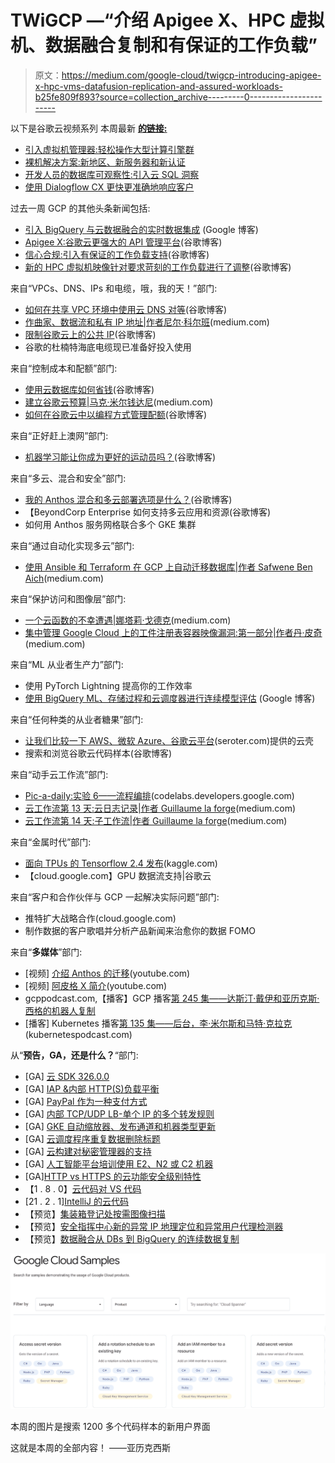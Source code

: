 # TWiGCP —“介绍 Apigee X、HPC 虚拟机、数据融合复制和有保证的工作负载”

> 原文：<https://medium.com/google-cloud/twigcp-introducing-apigee-x-hpc-vms-datafusion-replication-and-assured-workloads-b25fe809f893?source=collection_archive---------0----------------------->

以下是谷歌云视频系列 本周最新 [**的链接:**](http://gtech.run/ju4em)

*   [引入虚拟机管理器:轻松操作大型计算引擎群](http://gtech.run/ww5be)
*   [裸机解决方案:新地区、新服务器和新认证](http://gtech.run/7aa23)
*   [开发人员的数据库可观察性:引入云 SQL 洞察](http://gtech.run/kfq72)
*   [使用 Dialogflow CX 更快更准确地响应客户](http://gtech.run/tgf8t)

过去一周 GCP 的其他头条新闻包括:

*   [引入 BigQuery 与云数据融合的实时数据集成](http://gtech.run/rvvpx) (Google 博客)
*   [Apigee X:谷歌云更强大的 API 管理平台](http://gtech.run/d6g74)(谷歌博客)
*   [信心合规:引入有保证的工作负载支持](http://gtech.run/n995x)(谷歌博客)
*   [新的 HPC 虚拟机映像针对要求苛刻的工作负载进行了调整](http://gtech.run/lpdsp)(谷歌博客)

来自“VPCs、DNS、IPs 和电缆，哦，我的天！”部门:

*   [如何在共享 VPC 环境中使用云 DNS 对等](http://gtech.run/m87sw)(谷歌博客)
*   [作曲家、数据流和私有 IP 地址|作者尼尔·科尔班](http://gtech.run/ccxdl)(medium.com)
*   [限制谷歌云上的公共 IP](http://gtech.run/7awvz)(谷歌博客)
*   谷歌的杜楠特海底电缆现已准备好投入使用

来自“控制成本和配额”部门:

*   [使用云数据库如何省钱](http://gtech.run/rcsqm)(谷歌博客)
*   [建立谷歌云预算|马克·米尔钱达尼](http://gtech.run/pjult)(medium.com)
*   [如何在谷歌云中以编程方式管理配额](http://gtech.run/elxmb)(谷歌博客)

来自“正好赶上澳网”部门:

*   [机器学习能让你成为更好的运动员吗？](http://gtech.run/blg5x)(谷歌博客)

来自“多云、混合和安全”部门:

*   [我的 Anthos 混合和多云部署选项是什么？](http://gtech.run/32wjt)(谷歌博客)
*   【BeyondCorp Enterprise 如何支持多云应用和资源(谷歌博客)
*   如何用 Anthos 服务网格联合多个 GKE 集群

来自“通过自动化实现多云”部门:

*   [使用 Ansible 和 Terraform 在 GCP 上自动迁移数据库|作者 Safwene Ben Aich](http://gtech.run/yethz)(medium.com)

来自“保护访问和图像层”部门:

*   [一个云函数的不幸遭遇|娜塔莉·戈德克](http://gtech.run/pq92h)(medium.com)
*   [集中管理 Google Cloud 上的工件注册表容器映像漏洞:第一部分|作者丹·皮奇](http://gtech.run/zvu4b)(medium.com)

来自“ML 从业者生产力”部门:

*   使用 PyTorch Lightning 提高你的工作效率
*   [使用 BigQuery ML、存储过程和云调度器进行连续模型评估](http://gtech.run/6p54v) (Google 博客)

来自“任何种类的从业者糖果”部门:

*   [让我们比较一下 AWS、微软 Azure、谷歌云平台](http://gtech.run/wztu2)(seroter.com)提供的云壳
*   搜索和浏览谷歌云代码样本(谷歌博客)

来自“动手云工作流”部门:

*   [Pic-a-daily:实验 6——流程编排](http://gtech.run/rjpus)(codelabs.developers.google.com)
*   [云工作流第 13 天:云日志记录|作者 Guillaume la forge](http://gtech.run/b2mbz)(medium.com)
*   [云工作流第 14 天:子工作流|作者 Guillaume la forge](http://gtech.run/fwn23)(medium.com)

来自“金属时代”部门:

*   [面向 TPUs 的 Tensorflow 2.4 发布](http://gtech.run/rpttz)(kaggle.com)
*   【cloud.google.com】GPU 数据流支持|谷歌云

来自“客户和合作伙伴与 GCP 一起解决实际问题”部门:

*   推特扩大战略合作(cloud.google.com)
*   制作数据的客户歌唱并分析产品新闻来治愈你的数据 FOMO

来自“**多媒体**”部门:

*   [视频] [介绍 Anthos 的迁移](http://gtech.run/pzf5j)(youtube.com)
*   [视频] [阿皮格 X 简介](http://gtech.run/n2c8q)(youtube.com)
*   gcppodcast.com,【播客】GCP 播客[第 245 集——达斯汀·戴伊和亚历克斯·西格的机器人复制](http://gtech.run/7re7q)
*   [播客] Kubernetes 播客[第 135 集——后台，李·米尔斯和马特·克拉克](http://gtech.run/5dpkz)(kubernetespodcast.com)

从“**预告，GA，还是什么？**“部门:

*   [GA] [云 SDK 326.0.0](http://gtech.run/wfg8w)
*   [GA] [IAP &内部 HTTP(S)负载平衡](http://gtech.run/dk78y)
*   [GA] [PayPal 作为一种支付方式](http://gtech.run/xcma5)
*   [GA] [内部 TCP/UDP LB-单个 IP 的多个转发规则](http://gtech.run/jvykh)
*   [GA] [GKE 自动缩放器、发布通道和机器类型更新](http://gtech.run/mgglp)
*   [GA] [云调度程序重复数据删除标题](http://gtech.run/cujwt)
*   [GA] [云构建对秘密管理器的支持](http://gtech.run/xcent)
*   [GA] [人工智能平台培训使用 E2、N2 或 C2 机器](http://gtech.run/z48vm)
*   [GA][HTTP vs HTTPS 的云功能安全级别特性](http://gtech.run/rsr2g)
*   【1 . 8 . 0】[云代码对 VS 代码](http://gtech.run/z6995)
*   [21 . 2 . 1][IntelliJ 的云代码](http://gtech.run/gudpb)
*   【预览】[集装箱登记处按需图像扫描](http://gtech.run/q9k9d)
*   【预览】[安全指挥中心新的异常 IP 地理定位和异常用户代理检测器](http://gtech.run/jm3vq)
*   【预览】[数据融合从 DBs 到 BigQuery 的连续数据复制](http://gtech.run/e8afn)

[![](img/73a54d070e6a7f5829b6c50ed19006c1.png)](http://gtech.run/2dr45)

本周的图片是搜索 1200 多个代码样本的新用户界面

这就是本周的全部内容！
——亚历克西斯